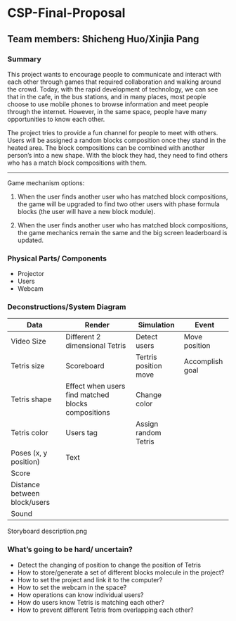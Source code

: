 # CSP-Final-Proposal
Team members: Shicheng Huo/Xinjia Pang
---
### Summary

This project wants to encourage people to communicate and interact with each other through games that required collaboration and walking around the crowd. Today, with the rapid development of technology, we can see that in the cafe, in the bus stations, and in many places, most people choose to use mobile phones to browse information and meet people through the internet. However, in the same space, people have many opportunities to know each other. 

The project tries to provide a fun channel for people to meet with others. Users will be assigned a random blocks composition once they stand in the heated area. The block compositions can be combined with another person’s into a new shape. With the block they had, they need to find others who has a match block compositions with them.

---
Game mechanism options: 

1. When the user finds another user who has matched block compositions, the game will be upgraded to find two other users with phase formula blocks (the user will have a new block module).

2. When the user finds another user who has matched block compositions, the game mechanics remain the same and the big screen leaderboard is updated.

### Physical Parts/ Components
- Projector
- Users
- Webcam

### Deconstructions/System Diagram

Data|Render|Simulation|Event
-----------|------------|------------|-------------
Video Size|Different 2 dimensional Tetris|Detect users|Move position
Tetris size|Scoreboard|Tertris position move|Accomplish goal
Tetris shape|Effect when users find matched blocks compositions|Change color|
Tetris color|Users tag|Assign random Tetris|
Poses (x, y position)|Text||
Score|
Distance between block/users|
Sound|

Storyboard description.png

### What’s going to be hard/ uncertain?
- Detect the changing of position to change the position of Tetris
- How to store/generate a set of different blocks molecule in the project? 
- How to set the project and link it to the computer?
- How to set the webcam in the space?
- How operations can know individual users?
- How do users know Tetris is matching each other?
- How to prevent different Tetris from overlapping each other?


